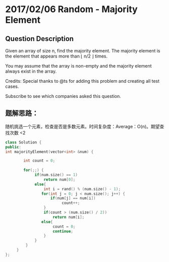 # 2017/02/06 Random - Majority Element

## Question Description

Given an array of size n, find the majority element. The majority element is the element that appears more than ⌊ n/2 ⌋ times.

You may assume that the array is non-empty and the majority element always exist in the array.

Credits:
Special thanks to @ts for adding this problem and creating all test cases.

Subscribe to see which companies asked this question.

## 题解思路：
随机挑选一个元素，检查是否是多数元素。时间复杂度：Average：O(n)。期望查找次数 <2



```C++
class Solution {
public:
int majorityElement(vector<int> &num) {

        int count = 0;
         
        for(;;) {
             if(num.size() == 1)
                 return num[0];
             else{
                 int i = rand() % (num.size() - 1);
                for(int j = 0; j < num.size(); j++) {
                    if(num[j] == num[i])
                         count++;
                 }
                 if(count > (num.size() / 2))
                     return num[i];
                else{
                     count = 0;
                     continue;
                 }
             }
         }
     }
};
```
